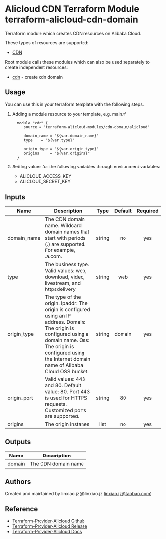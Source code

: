 Alicloud CDN Terraform Module
terraform-alicloud-cdn-domain
=============================================

Terraform module which creates CDN resources on Alibaba Cloud.

These types of resources are supported:

* [CDN](https://www.terraform.io/docs/providers/alicloud/r/cdn_domain.html)

Root module calls these modules which can also be used separately to create independent resources:

* [cdn](https://github.com/alibaba/terraform-alicloud-cdn/tree/master/modules/cdn) - create cdn domain

Usage
-----
You can use this in your terraform template with the following steps.

1. Adding a module resource to your template, e.g. main.tf


         module "cdn" {
            source = "terraform-alicloud-modules/cdn-domain/alicloud"

            domain_name = "${var.domain_name}"
            type    = "${var.type}"

            origin_type = "${var.origin_type}"
            origins     = "${var.origins}"
         }

2. Setting values for the following variables through environment variables:

    - ALICLOUD_ACCESS_KEY
    - ALICLOUD_SECRET_KEY


## Inputs
| Name | Description | Type | Default | Required |
|------|-------------|:----:|:-----:|:-----:|
| domain_name | The CDN domain name. Wildcard domain names that start with periods (.) are supported. For example, .a.com. | string | no | yes |
| type |The business type. Valid values: web, download, video, livestream, and httpsdelivery | string | web | yes |
| origin_type | The type of the origin. Ipaddr: The origin is configured using an IP address. Domain: The origin is configured using a domain name. Oss: The origin is configured using the Internet domain name of Alibaba Cloud OSS bucket. | string | domain | yes |
| origin_port | Valid values: 443 and 80. Default value: 80. Port 443 is used for HTTPS requests. Customized ports are supported. | string | 80 | yes |
| origins     | The origin instanes | list | no | yes |


## Outputs
| Name | Description |
|------|-------------|
| domain | The CDN domain name |

Authors
-------
Created and maintained by linxiao.jz(@linxiao.jz linxiao.jz@taobao.com)

Reference
---------
* [Terraform-Provider-Alicloud Github](https://github.com/terraform-providers/terraform-provider-alicloud)
* [Terraform-Provider-Alicloud Release](https://releases.hashicorp.com/terraform-provider-alicloud/)
* [Terraform-Provider-Alicloud Docs](https://www.terraform.io/docs/providers/alicloud/index.html)
